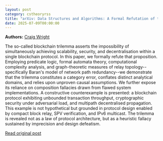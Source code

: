 ```yaml
---
layout: post
category: cstheoryrss
title: "arXiv: Data Structures and Algorithms: A Formal Refutation of the Blockchain Trilemma"
date: 2025-07-09T00:00:00
---
```


**Authors:** [Craig Wright](https://dblp.uni-trier.de/search?q=Craig+Wright)

The so-called blockchain trilemma asserts the impossibility of simultaneously
achieving scalability, security, and decentralisation within a single
blockchain protocol. In this paper, we formally refute that proposition.
Employing predicate logic, formal automata theory, computational complexity
analysis, and graph-theoretic measures of relay topology--specifically Baran's
model of network path redundancy--we demonstrate that the trilemma constitutes
a category error, conflates distinct analytical domains, and relies upon
unproven causal assumptions. We further expose its reliance on composition
fallacies drawn from flawed system implementations. A constructive
counterexample is presented: a blockchain protocol exhibiting unbounded
transaction throughput, cryptographic security under adversarial load, and
multipath decentralised propagation. This example is not hypothetical but
grounded in protocol design enabled by compact block relay, SPV verification,
and IPv6 multicast. The trilemma is revealed not as a law of protocol
architecture, but as a heuristic fallacy sustained by imprecision and design
defeatism.

[Read original post](http://arxiv.org/abs/2507.05809v1)
